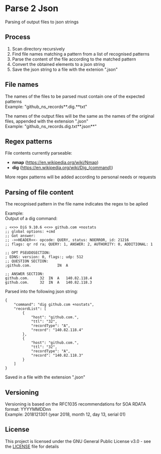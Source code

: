 # Parse 2 Json

Parsing of output files to json strings

## Process

1. Scan directory recursively
2. Find file names matching a pattern from a list of recognised patterns
3. Parse the content of the file according to the matched pattern
4. Convert the obtained elements to a json string
5. Save the json string to a file with the extenion ".json"

## File names

The names of the files to be parsed must contain one of the expected patterns\
Example: "github_ns_records**.dig.**txt"

The names of the output files will be the same as the names of the original files, appended with the extension ".json"\
Example: "github_ns_records.dig.txt**.json**"

## Regex patterns

File contents currently parseable:

- **nmap** (https://en.wikipedia.org/wiki/Nmap)
- **dig** (https://en.wikipedia.org/wiki/Dig_(command))

More regex patterns will be added according to personal needs or requests

## Parsing of file content

The recognised pattern in the file name indicates the regex to be aplied

Example:\
Output of a dig command:

```
; <<>> DiG 9.10.6 <<>> github.com +nostats
;; global options: +cmd
;; Got answer:
;; ->>HEADER<<- opcode: QUERY, status: NOERROR, id: 21216
;; flags: qr rd ra; QUERY: 1, ANSWER: 2, AUTHORITY: 0, ADDITIONAL: 1

;; OPT PSEUDOSECTION:
; EDNS: version: 0, flags:; udp: 512
;; QUESTION SECTION:
;github.com.            IN  A

;; ANSWER SECTION:
github.com.     32  IN  A   140.82.118.4
github.com.     32  IN  A   140.82.118.3
```

Parsed into the following json string:

```
{
    "command": "dig github.com +nostats",
    "recordList": [
        {
            "host": "github.com.",
            "ttl": "32",
            "recordType": "A",
            "record": "140.82.118.4"
        },
        {
            "host": "github.com.",
            "ttl": "32",
            "recordType": "A",
            "record": "140.82.118.3"
        }
    ]
}
```

Saved in a file with the extension ".json"

## Versioning

Versioning is based on the RFC1035 recommendations for SOA RDATA format: YYYYMMDDnn\
Example: 2018121301 (year 2018, month 12, day 13, serial 01)

## License

This project is licensed under the GNU General Public License v3.0 - see the [LICENSE](LICENSE) file for details
